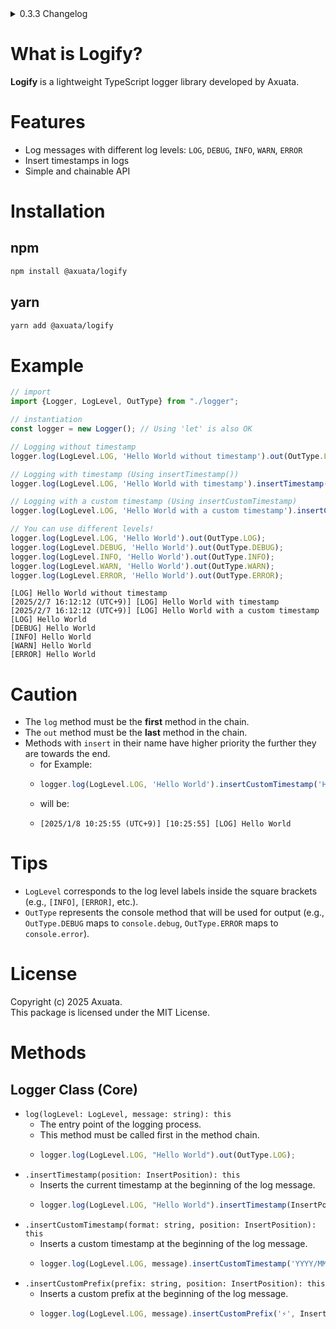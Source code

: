 <details>
  <summary>0.3.3 Changelog</summary>

  - Updated README.md
  - Refactored conditional logic to use ternary operators
</details>

# What is Logify?
**Logify** is a lightweight TypeScript logger library developed by Axuata.

# Features
- Log messages with different log levels: `LOG`, `DEBUG`, `INFO`, `WARN`, `ERROR`
- Insert timestamps in logs
- Simple and chainable API

# Installation
## npm
```bash
npm install @axuata/logify
```
## yarn
```bash
yarn add @axuata/logify
```

# Example
```typescript
// import
import {Logger, LogLevel, OutType} from "./logger";

// instantiation
const logger = new Logger(); // Using 'let' is also OK

// Logging without timestamp
logger.log(LogLevel.LOG, 'Hello World without timestamp').out(OutType.LOG);

// Logging with timestamp (Using insertTimestamp())
logger.log(LogLevel.LOG, 'Hello World with timestamp').insertTimestamp(InsertPosition.BEFORE).out(OutType.LOG);

// Logging with a custom timestamp (Using insertCustomTimestamp)
logger.log(LogLevel.LOG, 'Hello World with a custom timestamp').insertCustomTimestamp('YYYY/MM/DD HH:mm:ss Z', InsertPosition.BEFORE).out(OutType.LOG);

// You can use different levels!
logger.log(LogLevel.LOG, 'Hello World').out(OutType.LOG);
logger.log(LogLevel.DEBUG, 'Hello World').out(OutType.DEBUG);
logger.log(LogLevel.INFO, 'Hello World').out(OutType.INFO);
logger.log(LogLevel.WARN, 'Hello World').out(OutType.WARN);
logger.log(LogLevel.ERROR, 'Hello World').out(OutType.ERROR);
```
```log
[LOG] Hello World without timestamp
[2025/2/7 16:12:12 (UTC+9)] [LOG] Hello World with timestamp
[2025/2/7 16:12:12 (UTC+9)] [LOG] Hello World with a custom timestamp
[LOG] Hello World
[DEBUG] Hello World
[INFO] Hello World
[WARN] Hello World
[ERROR] Hello World
```

# Caution
- The `log` method must be the **first** method in the chain.
- The `out` method must be the **last** method in the chain.
- Methods with ``insert`` in their name have higher priority the further they are towards the end.
  - for Example:
  - ```typescript
    logger.log(LogLevel.LOG, 'Hello World').insertCustomTimestamp('HH:mm:ss', InsertPosition.BEFORE).insertTimestamp(InsertPosition.BEFORE).out(OutType.LOG);
    ```
  - will be:
  - ```log
    [2025/1/8 10:25:55 (UTC+9)] [10:25:55] [LOG] Hello World
    ```

# Tips
- `LogLevel` corresponds to the log level labels inside the square brackets (e.g., `[INFO]`, `[ERROR]`, etc.).
- `OutType` represents the console method that will be used for output (e.g., `OutType.DEBUG` maps to `console.debug`, `OutType.ERROR` maps to `console.error`).

# License
Copyright (c) 2025 Axuata.  
This package is licensed under the MIT License.  

# Methods
## Logger Class (Core)
- ``log(logLevel: LogLevel, message: string): this``
  - The entry point of the logging process.  
  - This method must be called first in the method chain.
  - ```typescript
    logger.log(LogLevel.LOG, "Hello World").out(OutType.LOG);
    ```
- ``.insertTimestamp(position: InsertPosition): this``
  - Inserts the current timestamp at the beginning of the log message.
  - ```typescript
    logger.log(LogLevel.LOG, "Hello World").insertTimestamp(InsertPosition.BEFORE).out(OutType.LOG);
    ```
- ``.insertCustomTimestamp(format: string, position: InsertPosition): this``
  - Inserts a custom timestamp at the beginning of the log message.
  - ```typescript
    logger.log(LogLevel.LOG, message).insertCustomTimestamp('YYYY/MM/DD HH:mm:ss Z', InsertPosition.BEFORE).out(OutType.LOG);
    ```
- ``.insertCustomPrefix(prefix: string, position: InsertPosition): this``
  - Inserts a custom prefix at the beginning of the log message.
  - ```typescript
    logger.log(LogLevel.LOG, message).insertCustomPrefix('⚡', InsertPosition.BEFORE).out(OutType.LOG);
    ```
